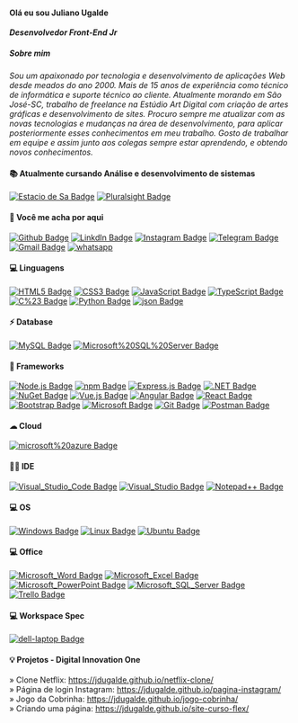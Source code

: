 #### Olá eu sou Juliano Ugalde
<b><i>Desenvolvedor Front-End Jr </i></b><br>
##### Sobre mim
<i>Sou um apaixonado por tecnologia e desenvolvimento de aplicações Web desde meados do ano 2000. Mais de 15 anos de experiência como técnico de informática e suporte técnico ao cliente. Atualmente morando em São José-SC, trabalho de freelance na Estúdio Art Digital com criação de artes gráficas e desenvolvimento de sites.
Procuro sempre me atualizar com as novas tecnologias e mudanças na área de desenvolvimento, para aplicar posteriormente esses conhecimentos em meu trabalho.
Gosto de trabalhar em equipe e assim junto aos colegas sempre estar aprendendo, e obtendo novos conhecimentos.</i>


#### 📚 Atualmente cursando Análise e desenvolvimento de sistemas
[![Estacio de Sa Badge](https://img.shields.io/badge/Estacio%20de%20Sa-5E5C5C?style=for-the-badge&logo=estacio&logoColor=F7DF1E=)](#)
[![Pluralsight Badge](https://img.shields.io/badge/Digital%20Innovation%20One-F15B2A?style=for-the-badge&logo=Pluralsight&logoColor=white=#)](#)

#### 📱 Você me acha por aqui

[![Github Badge](https://img.shields.io/badge/GitHub-100000?style=for-the-badge&logo=github&logoColor=white=https://github.com/jdugalde)](https://github.com/jdugalde)
[![LinkdIn Badge](https://img.shields.io/badge/LinkedIn-0077B5?style=for-the-badge&logo=linkedin&logoColor=white&Link=https://www.linkedin.com/in/julianodamasco/)](https://www.linkedin.com/in/julianodamasco/)
[![Instagram Badge](https://img.shields.io/badge/Instagram-E4405F?style=for-the-badge&logo=instagram&logoColor=white&Link=https://www.instagram.com/jdugalde/)](https://www.instagram.com/jdugalde/)
[![Telegram Badge](https://img.shields.io/badge/Telegram-2CA5E0?style=for-the-badge&logo=telegram&logoColor=white&link=https://t.me/julianodamasco)](https://t.me/julianodamasco)
[![Gmail Badge](https://img.shields.io/badge/Gmail-c14438?style=for-the-badge&logo=Gmail&logoColor=white&link=mailto:julianougalde@gmail.com)](mailto:julianougalde@gmail.com)
<a href="https://api.whatsapp.com/send?phone=5548998388036&text=Olá!."
      target="_blank" class="float">
      <img src="https://img.shields.io/badge/WhatsApp-25D366?style=for-the-badge&logo=whatsapp&logoColor=white" alt="whatsapp">
    </a>

#### 💻 Linguagens
[![HTML5 Badge](https://img.shields.io/badge/HTML5-E34F26?style=for-the-badge&logo=html5&logoColor=white=#)](#)
[![CSS3 Badge](https://img.shields.io/badge/CSS3-1572B6?style=for-the-badge&logo=css3&logoColor=white=)](#)
[![JavaScript Badge](https://img.shields.io/badge/JavaScript-323330?style=for-the-badge&logo=javascript&logoColor=F7DF1E=)](#)
[![TypeScript Badge](https://img.shields.io/badge/TypeScript-007ACC?style=for-the-badge&logo=typescript&logoColor=white=)](#)
[![C%23 Badge](https://img.shields.io/badge/C%23-239120?style=for-the-badge&logo=c-sharp&logoColor=white=)](#)
[![Python Badge](https://img.shields.io/badge/Python-FFD43B?style=for-the-badge&logo=python&logoColor=darkgreen=)](#)
[![json Badge](https://img.shields.io/badge/json-5E5C5C?style=for-the-badge&logo=json&logoColor=white=)](#)

#### ⚡ Database
[![MySQL Badge](https://img.shields.io/badge/MySQL-00000F?style=for-the-badge&logo=mysql&logoColor=white=)](#)
[![Microsoft%20SQL%20Server Badge](https://img.shields.io/badge/Microsoft%20SQL%20Server-CC2927?style=for-the-badge&logo=microsoft%20sql%20server&logoColor=white=)](#)

#### 🚀 Frameworks
[![Node.js Badge](https://img.shields.io/badge/Node.js-339933?style=for-the-badge&logo=nodedotjs&logoColor=white=)](#)
[![npm Badge](https://img.shields.io/badge/npm-CB3837?style=for-the-badge&logo=npm&logoColor=white=)](#)
[![Express.js Badge](https://img.shields.io/badge/Express.js-000000?style=for-the-badge&logo=express&logoColor=white=)](#)
[![.NET Badge](https://img.shields.io/badge/.NET-512BD4?style=for-the-badge&logo=dotnet&logoColor=white=)](#)
[![NuGet Badge](https://img.shields.io/badge/NuGet-004880?style=for-the-badge&logo=nuget&logoColor=white=)](#)
[![Vue.js Badge](https://img.shields.io/badge/Vue.js-35495E?style=for-the-badge&logo=vuedotjs&logoColor=4FC08D=)](#)
[![Angular Badge](https://img.shields.io/badge/Angular-DD0031?style=for-the-badge&logo=angular&logoColor=white=)](#)
[![React Badge](https://img.shields.io/badge/React-20232A?style=for-the-badge&logo=react&logoColor=61DAFB=)](#)
[![Bootstrap Badge](https://img.shields.io/badge/Bootstrap-563D7C?style=for-the-badge&logo=bootstrap&logoColor=white=)](#)
[![Microsoft Badge](https://img.shields.io/badge/Microsoft-666666?style=for-the-badge&logo=microsoft&logoColor=white=)](#)
[![Git Badge](https://img.shields.io/badge/Git-F05032?style=for-the-badge&logo=git&logoColor=white=)](#)
[![Postman Badge](https://img.shields.io/badge/Postman-FF6C37?style=for-the-badge&logo=Postman&logoColor=white=)](#)

#### ☁ Cloud
[![microsoft%20azure Badge](https://img.shields.io/badge/microsoft%20azure-0089D6?style=for-the-badge&logo=microsoft-azure&logoColor=white=)](#)

#### 👩‍💻 IDE
[![Visual_Studio_Code Badge](https://img.shields.io/badge/Visual_Studio_Code-0078D4?style=for-the-badge&logo=visual%20studio%20code&logoColor=white=)](#)
[![Visual_Studio Badge](https://img.shields.io/badge/Visual_Studio-5C2D91?style=for-the-badge&logo=visual%20studio&logoColor=white=)](#)
[![Notepad++ Badge](https://img.shields.io/badge/Notepad++-90E59A.svg?style=for-the-badge&logo=notepad%2B%2B&logoColor=black=)](#)

#### 💻 OS
[![Windows Badge](https://img.shields.io/badge/Windows-0078D6?style=for-the-badge&logo=windows&logoColor=white=)](#)
[![Linux Badge](https://img.shields.io/badge/Linux-FCC624?style=for-the-badge&logo=linux&logoColor=black=)](#)
[![Ubuntu Badge](https://img.shields.io/badge/Ubuntu-E95420?style=for-the-badge&logo=ubuntu&logoColor=white=)](#)

#### 💻 Office
[![Microsoft_Word Badge](https://img.shields.io/badge/Microsoft_Word-2B579A?style=for-the-badge&logo=microsoft-word&logoColor=white=)](#)
[![Microsoft_Excel Badge](https://img.shields.io/badge/Microsoft_Excel-217346?style=for-the-badge&logo=microsoft-excel&logoColor=white=)](#)
[![Microsoft_PowerPoint Badge](https://img.shields.io/badge/Microsoft_PowerPoint-B7472A?style=for-the-badge&logo=microsoft-powerpoint&logoColor=white=)](#)
[![Microsoft_SQL_Server Badge](https://img.shields.io/badge/Microsoft_SQL_Server-CC2927?style=for-the-badge&logo=microsoft-sql-server&logoColor=white=)](#)
[![Trello Badge](https://img.shields.io/badge/Trello-0052CC?style=for-the-badge&logo=trello&logoColor=white=)](#)

#### 💻 Workspace Spec
[![dell-laptop Badge](https://img.shields.io/badge/dell-laptop-007DB8?style=for-the-badge&logo=dell&logoColor=white=)](#)

#### 💡 Projetos - Digital Innovation One

» Clone Netflix: https://jdugalde.github.io/netflix-clone/ <br>
» Página de login Instagram: https://jdugalde.github.io/pagina-instagram/ <br>
» Jogo da Cobrinha: https://jdugalde.github.io/jogo-cobrinha/ <br>
» Criando uma página: https://jdugalde.github.io/site-curso-flex/




<!--
**jdugalde/jdugalde** is a ✨ _special_ ✨ repository because its `README.md` (this file) appears on your GitHub profile.

Here are some ideas to get you started:

- 🔭 I’m currently working on ...
- 🌱 I’m currently learning ...
- 👯 I’m looking to collaborate on ...
- 🤔 I’m looking for help with ...
- 💬 Ask me about ...
- 📫 How to reach me: ...
- 😄 Pronouns: ...
- ⚡ Fun fact: ...
-->

